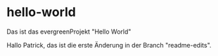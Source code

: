 # hello-world
Das ist das evergreenProjekt "Hello World"

Hallo Patrick, 
das ist die erste Änderung in der Branch "readme-edits".
